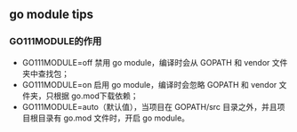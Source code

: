 ## go module tips
### GO111MODULE的作用
* GO111MODULE=off 禁用 go module，编译时会从 GOPATH 和 vendor 文件夹中查找包；
* GO111MODULE=on 启用 go module，编译时会忽略 GOPATH 和 vendor 文件夹，只根据 go.mod下载依赖；
* GO111MODULE=auto（默认值），当项目在 GOPATH/src 目录之外，并且项目根目录有 go.mod 文件时，开启 go module。